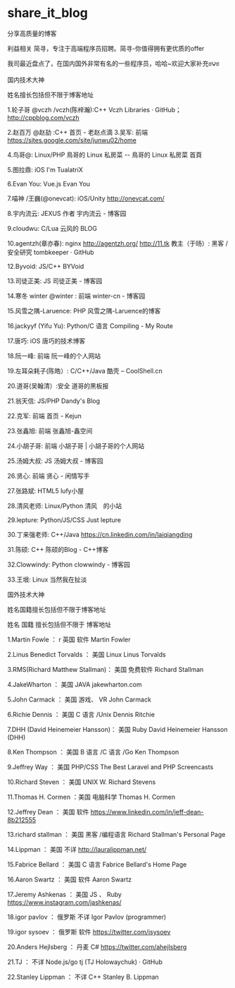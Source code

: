 # share_it_blog

分享高质量的博客

利益相关   简寻，专注于高端程序员招聘。简寻-你值得拥有更优质的offer

我司最近盘点了，在国内国外非常有名的一些程序员，哈哈~欢迎大家补充ಠ౪ಠ 

国内技术大神

姓名擅长包括但不限于博客地址


1.轮子哥 
@vczh
  /vczh(陈梓瀚):C++ Vczh Libraries · GitHub；http://cppblog.com/vczh
  
2.赵百万 
@赵劼
  :C++ 首页  - 老赵点滴
3.吴军: 前端 https://sites.google.com/site/junwu02/home

4.鸟哥@: Linux/PHP 鳥哥的 Linux 私房菜 -- 鳥哥的 Linux 私房菜 首頁

5.图拉鼎: iOS I'm TualatriX

6.Evan You: Vue.js  Evan You

7.喵神 /王巍(@onevcat): iOS/Unity  http://onevcat.com/

8.宇内流云: JEXUS 作者 宇内流云 - 博客园

9.cloudwu:   C/Lua 云风的 BLOG

10.agentzh(章亦春): nginx http://agentzh.org/
http://11.tk 教主（于旸）: 黑客 /安全研究 tombkeeper · GitHub

12.Byvoid: JS/C++ BYVoid

13.司徒正美: JS 司徒正美 - 博客园

14.寒冬 winter 
@winter
 : 前端 winter-cn - 博客园
 
15.风雪之隅-Laruence: PHP 风雪之隅-Laruence的博客

16.jackyyf (Yifu Yu):  Python/C 语言 Compiling - My Route

17.唐巧: iOS 唐巧的技术博客

18.阮一峰: 前端 阮一峰的个人网站

19.左耳朵耗子(陈皓）: C/C++/Java 酷壳 – CoolShell.cn

20.道哥(吴翰清）:安全 道哥的黑板报

21.翁天信:  JS/PHP Dandy's Blog

22.克军: 前端 首页 - Kejun

23.张鑫旭: 前端 张鑫旭-鑫空间

24.小胡子哥: 前端 小胡子哥 | 小胡子哥的个人网站

25.汤姆大叔: JS 汤姆大叔 - 博客园

26.贤心: 前端 贤心 - 闲情写手

27.张路斌: HTML5 lufy小屋

28.清风老师:  Linux/Python 清风　的小站

29.lepture:  Python/JS/CSS Just lepture

30.丁来强老师: C++/Java https://cn.linkedin.com/in/laiqiangding

31.陈硕: C++ 陈硕的Blog - C++博客

32.Clowwindy: Python clowwindy - 博客园

33.王垠: Linux 当然我在扯淡

国外技术大神

姓名国籍擅长包括但不限于博客地址

姓名 国籍 擅长包括但不限于 博客地址

1.Martin Fowle ： r 英国 软件 Martin Fowler

2.Linus Benedict Torvalds ： 美国 Linux Linus Torvalds

3.RMS(Richard Matthew Stallman)： 美国 免费软件 Richard Stallman

4.JakeWharton ： 美国 JAVA jakewharton.com

5.John Carmack ： 美国 游戏、 VR John Carmack

6.Richie Dennis ： 美国 C 语言 /Unix Dennis Ritchie

7.DHH (David Heinemeier Hansson)： 美国 Ruby David Heinemeier Hansson (DHH)

8.Ken Thompson ： 美国 B 语言 /C 语言 /Go Ken Thompson

9.Jeffrey Way ： 美国 PHP/CSS The Best Laravel and PHP Screencasts

10.Richard Steven ： 美国 UNIX W. Richard Stevens

11.Thomas H. Cormen ：美国 电脑科学 Thomas H. Cormen

12.Jeffrey Dean ： 美国 软件 https://www.linkedin.com/in/jeff-dean-8b212555

13.richard stallman ：  美国 黑客 /编程语言 Richard Stallman's Personal Page

14.Lippman ： 美国 不详 http://lauralippman.net/

15.Fabrice Bellard ： 美国 C 语言 Fabrice Bellard's Home Page

16.Aaron Swartz ： 美国 软件 Aaron Swartz

17.Jeremy Ashkenas ：  美国 JS 、 Ruby https://www.instagram.com/jashkenas/

18.igor pavlov ： 俄罗斯 不详 Igor Pavlov (programmer)

19.igor sysoev ： 俄罗斯 软件 https://twitter.com/isysoev

20.Anders Hejlsberg ： 丹麦 C# https://twitter.com/ahejlsberg

21.TJ ： 不详 Node.js/go tj (TJ Holowaychuk) · GitHub

22.Stanley Lippman ： 不详 C++ Stanley B. Lippman


